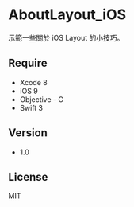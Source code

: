 AboutLayout_iOS
=========

示範一些關於 iOS Layout 的小技巧。<br />

Require
-----------
- Xcode 8
- iOS 9
- Objective - C
- Swift 3

Version
-----------
- 1.0

License
----

MIT
